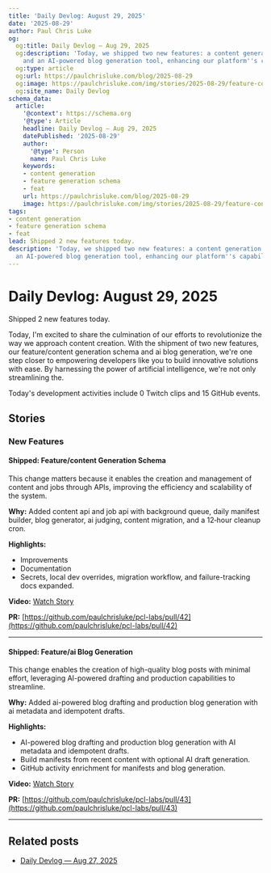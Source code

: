 ```yaml
---
title: 'Daily Devlog: August 29, 2025'
date: '2025-08-29'
author: Paul Chris Luke
og:
  og:title: Daily Devlog — Aug 29, 2025
  og:description: 'Today, we shipped two new features: a content generation schema
    and an AI-powered blog generation tool, enhancing our platform''s capabilities.'
  og:type: article
  og:url: https://paulchrisluke.com/blog/2025-08-29
  og:image: https://paulchrisluke.com/img/stories/2025-08-29/feature-content-generation-schema-pr42-2025-08-29-thumb.jpg
  og:site_name: Daily Devlog
schema_data:
  article:
    '@context': https://schema.org
    '@type': Article
    headline: Daily Devlog — Aug 29, 2025
    datePublished: '2025-08-29'
    author:
      '@type': Person
      name: Paul Chris Luke
    keywords:
    - content generation
    - feature generation schema
    - feat
    url: https://paulchrisluke.com/blog/2025-08-29
    image: https://paulchrisluke.com/img/stories/2025-08-29/feature-content-generation-schema-pr42-2025-08-29-thumb.jpg
tags:
- content generation
- feature generation schema
- feat
lead: Shipped 2 new features today.
description: 'Today, we shipped two new features: a content generation schema and
  an AI-powered blog generation tool, enhancing our platform''s capabilities.'
---
```



# Daily Devlog: August 29, 2025

Shipped 2 new features today.


Today, I'm excited to share the culmination of our efforts to revolutionize the way we approach content creation. With the shipment of two new features, our feature/content generation schema and ai blog generation, we're one step closer to empowering developers like you to build innovative solutions with ease. By harnessing the power of artificial intelligence, we're not only streamlining the.

Today's development activities include 0 Twitch clips and 15 GitHub events.

## Stories

### New Features

#### Shipped: Feature/content Generation Schema

This change matters because it enables the creation and management of content and jobs through APIs, improving the efficiency and scalability of the system.


**Why:** Added content api and job api with background queue, daily manifest builder, blog generator, ai judging, content migration, and a 12‑hour cleanup cron.

**Highlights:**
- Improvements
- Documentation
- Secrets, local dev overrides, migration workflow, and failure-tracking docs expanded.

**Video:** [Watch Story](/stories/2025/08/29/story_20250829_pr42.mp4)

**PR:** [https://github.com/paulchrisluke/pcl-labs/pull/42](https://github.com/paulchrisluke/pcl-labs/pull/42)

---

#### Shipped: Feature/ai Blog Generation

This change enables the creation of high-quality blog posts with minimal effort, leveraging AI-powered drafting and production capabilities to streamline.


**Why:** Added ai-powered blog drafting and production blog generation with ai metadata and idempotent drafts.

**Highlights:**
- AI-powered blog drafting and production blog generation with AI metadata and idempotent drafts.
- Build manifests from recent content with optional AI draft generation.
- GitHub activity enrichment for manifests and blog generation.

**Video:** [Watch Story](/stories/2025/08/29/story_20250829_pr43.mp4)

**PR:** [https://github.com/paulchrisluke/pcl-labs/pull/43](https://github.com/paulchrisluke/pcl-labs/pull/43)

---


## Related posts

- [Daily Devlog — Aug 27, 2025](/blog/2025-08-27)